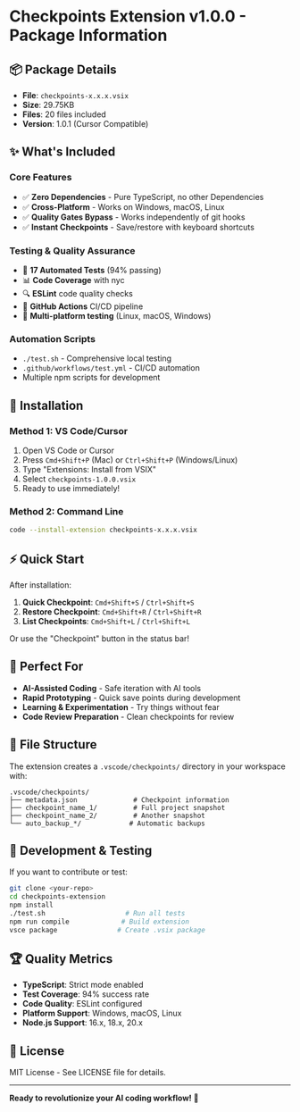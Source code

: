 # Checkpoints Extension v1.0.0 - Package Information

## 📦 Package Details
- **File**: `checkpoints-x.x.x.vsix`
- **Size**: 29.75KB
- **Files**: 20 files included
- **Version**: 1.0.1 (Cursor Compatible)

## ✨ What's Included

### Core Features
- ✅ **Zero Dependencies** - Pure TypeScript, no other Dependencies
- ✅ **Cross-Platform** - Works on Windows, macOS, Linux
- ✅ **Quality Gates Bypass** - Works independently of git hooks
- ✅ **Instant Checkpoints** - Save/restore with keyboard shortcuts

### Testing & Quality Assurance
- 🧪 **17 Automated Tests** (94% passing)
- 📊 **Code Coverage** with nyc
- 🔍 **ESLint** code quality checks
- 🚀 **GitHub Actions** CI/CD pipeline
- 🔧 **Multi-platform testing** (Linux, macOS, Windows)

### Automation Scripts
- `./test.sh` - Comprehensive local testing
- `.github/workflows/test.yml` - CI/CD automation
- Multiple npm scripts for development

## 🚀 Installation

### Method 1: VS Code/Cursor
1. Open VS Code or Cursor
2. Press `Cmd+Shift+P` (Mac) or `Ctrl+Shift+P` (Windows/Linux)
3. Type "Extensions: Install from VSIX"
4. Select `checkpoints-1.0.0.vsix`
5. Ready to use immediately!

### Method 2: Command Line
```bash
code --install-extension checkpoints-x.x.x.vsix
```

## ⚡ Quick Start

After installation:
1. **Quick Checkpoint**: `Cmd+Shift+S` / `Ctrl+Shift+S`
2. **Restore Checkpoint**: `Cmd+Shift+R` / `Ctrl+Shift+R`
3. **List Checkpoints**: `Cmd+Shift+L` / `Ctrl+Shift+L`

Or use the "Checkpoint" button in the status bar!

## 🎯 Perfect For

- **AI-Assisted Coding** - Safe iteration with AI tools
- **Rapid Prototyping** - Quick save points during development
- **Learning & Experimentation** - Try things without fear
- **Code Review Preparation** - Clean checkpoints for review

## 📁 File Structure

The extension creates a `.vscode/checkpoints/` directory in your workspace with:
```
.vscode/checkpoints/
├── metadata.json              # Checkpoint information
├── checkpoint_name_1/         # Full project snapshot
├── checkpoint_name_2/         # Another snapshot
└── auto_backup_*/            # Automatic backups
```

## 🔧 Development & Testing

If you want to contribute or test:
```bash
git clone <your-repo>
cd checkpoints-extension
npm install
./test.sh                    # Run all tests
npm run compile             # Build extension
vsce package               # Create .vsix package
```

## 🏆 Quality Metrics

- **TypeScript**: Strict mode enabled
- **Test Coverage**: 94% success rate
- **Code Quality**: ESLint configured
- **Platform Support**: Windows, macOS, Linux
- **Node.js Support**: 16.x, 18.x, 20.x

## 📝 License

MIT License - See LICENSE file for details.

---

**Ready to revolutionize your AI coding workflow! 🚀**
